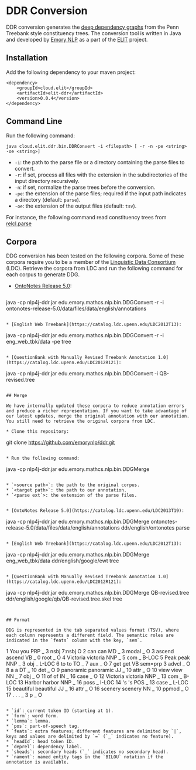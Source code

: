 # DDR Conversion

DDR conversion generates the [deep dependency graphs](https://github.com/emorynlp/ddr) from the Penn Treebank style constituency trees.
The conversion tool is written in Java and developed by [Emory NLP](http://nlp.mathcs.emory.edu) as a part of the [ELIT](https://elit.cloud) project.

## Installation

Add the following dependency to your maven project:

```
<dependency>
    <groupId>cloud.elit</groupId>
    <artifactId>elit-ddr</artifactId>
    <version>0.0.4</version>
</dependency>
```

## Command Line

Run the following command:

```
java cloud.elit.ddr.bin.DDRConvert -i <filepath> [ -r -n -pe <string> -oe <string>]
```
   
* `-i`: the path to the parse file or a directory containing the parse files to convert.
* `-r`: if set, process all files with the extension in the subdirectories of the input directory recursively.
* `-n`: if set, normalize the parse trees before the conversion.
* `-pe`: the extension of the parse files; required if the input path indicates a directory (default: `parse`).
* `-oe`: the extension of the output files (default: `tsv`).

For instance, the following command read constituency trees from [relcl.parse]()

## Corpora

DDG conversion has been tested on the following corpora. Some of these corpora require you to be a member of the [Linguistic Data Consortium](https://www.ldc.upenn.edu) (LDC). Retrieve the corpora from LDC and run the following command for each corpus to generate DDG.

* [OntoNotes Release 5.0](https://catalog.ldc.upenn.edu/LDC2013T19):

   ```
java -cp nlp4j-ddr.jar edu.emory.mathcs.nlp.bin.DDGConvert -r -i ontonotes-release-5.0/data/files/data/english/annotations
   ```

* [English Web Treebank](https://catalog.ldc.upenn.edu/LDC2012T13):

   ```
java -cp nlp4j-ddr.jar edu.emory.mathcs.nlp.bin.DDGConvert -r -i eng_web_tbk/data -pe tree
   ```

* [QuestionBank with Manually Revised Treebank Annotation 1.0](https://catalog.ldc.upenn.edu/LDC2012R121):

   ```
java -cp nlp4j-ddr.jar edu.emory.mathcs.nlp.bin.DDGConvert -i QB-revised.tree
   ```

## Merge

We have internally updated these corpora to reduce annotation errors and produce a richer representation. If you want to take advantage of our latest updates, merge the original annotation with our annotation. You still need to retrieve the original corpora from LDC.

* Clone this repository:

   ```
git clone https://github.com/emorynlp/ddr.git
   ```

* Run the following command:

   ```
java -cp nlp4j-ddr.jar edu.emory.mathcs.nlp.bin.DDGMerge <source path> <target path> <parse ext>
   ```

   * `<source path>`: the path to the original corpus.
   * `<target path>`: the path to our annotation.
   * `<parse ext`>: the extension of the parse files.


* [OntoNotes Release 5.0](https://catalog.ldc.upenn.edu/LDC2013T19):

   ```
java -cp nlp4j-ddr.jar edu.emory.mathcs.nlp.bin.DDGMerge ontonotes-release-5.0/data/files/data/english/annotations ddr/english/ontonotes parse
   ```

* [English Web Treebank](https://catalog.ldc.upenn.edu/LDC2012T13):

   ```
java -cp nlp4j-ddr.jar edu.emory.mathcs.nlp.bin.DDGMerge eng_web_tbk/data ddr/english/google/ewt tree
   ```

* [QuestionBank with Manually Revised Treebank Annotation 1.0](https://catalog.ldc.upenn.edu/LDC2012R121):

   ```
java -cp nlp4j-ddr.jar edu.emory.mathcs.nlp.bin.DDGMerge QB-revised.tree ddr/english/google/qb/QB-revised.tree.skel tree
   ```


## Format

DDG is represented in the tab separated values format (TSV), where each column represents a different field. The semantic roles are indicated in the `feats` column with the key, `sem`.

```
1   You        you        PRP  _        3   nsbj   7:nsbj  O
2   can        can        MD   _        3   modal  _       O
3   ascend     ascend     VB   _        0   root   _       O
4   Victoria   victoria   NNP  _        5   com    _       B-LOC
5   Peak       peak       NNP  _        3   obj    _       L-LOC
6   to         to         TO   _        7   aux    _       O
7   get        get        VB   sem=prp  3   advcl  _       O
8   a          a          DT   _        10  det    _       O
9   panoramic  panoramic  JJ   _        10  attr   _       O
10  view       view       NN   _        7   obj    _       O
11  of         of         IN   _        16  case   _       O
12  Victoria   victoria   NNP  _        13  com    _       B-LOC
13  Harbor     harbor     NNP  _        16  poss   _       I-LOC
14  's         's         POS  _        13  case   _       L-LOC
15  beautiful  beautiful  JJ   _        16  attr   _       O
16  scenery    scenery    NN   _        10  ppmod  _       O
17  .          .          .    _        3   p      _       O
```

* `id`: current token ID (starting at 1).
* `form`: word form.
* `lemma`: lemma.
* `pos`: part-of-speech tag.
* `feats`: extra features; different features are delimited by `|`, keys and values are delimited by `=` (`_` indicates no feature).
* `headId`: head token ID.
* `deprel`: dependency label.
* `sheads`: secondary heads (`_` indicates no secondary head).
* `nament`: named entity tags in the `BILOU` notation if the annotation is available.
